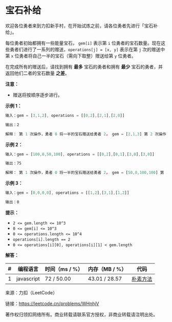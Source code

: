 # 宝石补给

欢迎各位勇者来到力扣新手村，在开始试炼之前，请各位勇者先进行「宝石补给」。

每位勇者初始都拥有一些能量宝石， `gem[i]` 表示第 `i` 位勇者的宝石数量。现在这些勇者们进行了一系列的赠送，`operations[j] = [x, y]` 表示在第 `j` 次的赠送中 第 `x` 位勇者将自己一半的宝石（需向下取整）赠送给第 `y` 位勇者。

在完成所有的赠送后，请找到拥有 **最多** 宝石的勇者和拥有 **最少** 宝石的勇者，并返回他们二者的宝石数量 **之差**。

**注意：**

- 赠送将按顺序逐步进行。

**示例 1：**

``` javascript
输入：gem = [3,1,2], operations = [[0,2],[2,1],[2,0]]

输出：2

解释： 第 1 次操作，勇者 0 将一半的宝石赠送给勇者 2， gem = [2,1,3] 第 2 次操作，勇者 2 将一半的宝石赠送给勇者 1， gem = [2,2,2] 第 3 次操作，勇者 2 将一半的宝石赠送给勇者 0， gem = [3,2,1] 返回 3 - 1 = 2
```

**示例 2：**

``` javascript
输入：gem = [100,0,50,100], operations = [[0,2],[0,1],[3,0],[3,0]]

输出：75

解释： 第 1 次操作，勇者 0 将一半的宝石赠送给勇者 2， gem = [50,0,100,100] 第 2 次操作，勇者 0 将一半的宝石赠送给勇者 1， gem = [25,25,100,100] 第 3 次操作，勇者 3 将一半的宝石赠送给勇者 0， gem = [75,25,100,50] 第 4 次操作，勇者 3 将一半的宝石赠送给勇者 0， gem = [100,25,100,25] 返回 100 - 25 = 75
```

**示例 3：**

``` javascript
输入：gem = [0,0,0,0], operations = [[1,2],[3,1],[1,2]]

输出：0
```

**提示：**

- `2 <= gem.length <= 10^3`
- `0 <= gem[i] <= 10^3`
- `0 <= operations.length <= 10^4`
- `operations[i].length == 2`
- `0 <= operations[i][0], operations[i][1] < gem.length`

**解答：**

**#**|**编程语言**|**时间（ms / %）**|**内存（MB / %）**|**代码**
--|--|--|--|--
1|javascript|72 / 50.00|43.01 / 28.57|[朴素方法](./javascript/ac_v1.js)

来源：力扣（LeetCode）

链接：https://leetcode.cn/problems/WHnhjV

著作权归领扣网络所有。商业转载请联系官方授权，非商业转载请注明出处。
